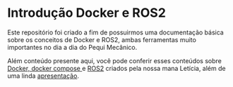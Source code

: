 # Introdução Docker e ROS2

Este repositório foi criado a fim de possuirmos uma documentação básica sobre os conceitos de Docker e ROS2, ambas ferramentas muito importantes no dia a dia do Pequi Mecânico.

Além conteúdo presente aqui, você pode conferir esses conteúdos sobre [Docker, docker compose ](https://deadpan-silicon-59f.notion.site/Docker-Docker-Compose-51046ba99c654cf79a9932d4e7dee970) e [ROS2](https://deadpan-silicon-59f.notion.site/ROS2-2c4816c2c4fc47efa1c98cc3abdd6184) criados pela nossa mana Letícia, além de uma linda [apresentação](https://www.canva.com/design/DAF2ifARr9s/l8_y3QCP3Wy1NjRXU4puPA/edit?utm_content=DAF2ifARr9s&utm_campaign=designshare&utm_medium=link2&utm_source=sharebutton).
